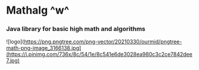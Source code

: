 # Mathalg ^w^
### Java library for basic high math and algorithms

![logo](https://png.pngtree.com/png-vector/20210330/ourmid/pngtree-math-png-image_3166138.jpg](https://i.pinimg.com/736x/8c/54/1e/8c541e6de3028ea980c3c2ce7842dee7.jpg)
